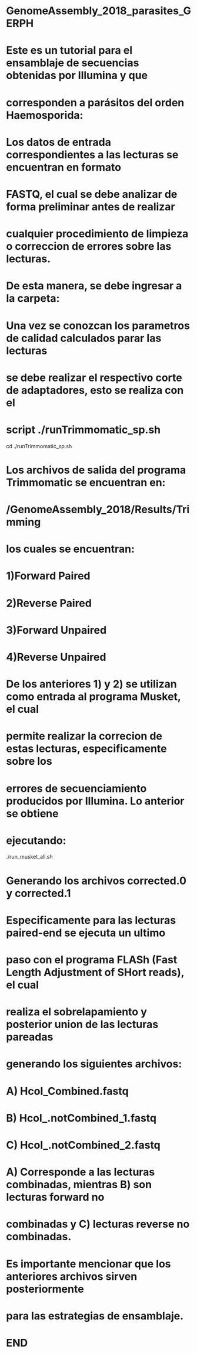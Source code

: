 # GenomeAssembly_2018_parasites_GERPH
# Este es un tutorial para el ensamblaje de secuencias obtenidas por Illumina y que  
# corresponden a parásitos del orden Haemosporida:
# Los datos de entrada correspondientes a las lecturas se encuentran en formato
# FASTQ, el cual se debe analizar de forma preliminar antes de realizar
# cualquier procedimiento de limpieza o correccion de errores sobre las lecturas.
# De esta manera, se debe ingresar a la carpeta:
# Una vez se conozcan los parametros de calidad calculados parar las lecturas
# se debe realizar el respectivo corte de adaptadores, esto se realiza con el
# script ./runTrimmomatic_sp.sh
cd ./runTrimmomatic_sp.sh
# Los archivos de salida del programa Trimmomatic se encuentran en:
# /GenomeAssembly_2018/Results/Trimming
# los cuales se encuentran:
# 1)Forward Paired
# 2)Reverse Paired
# 3)Forward Unpaired
# 4)Reverse Unpaired
# De los anteriores 1) y 2) se utilizan como entrada al programa Musket, el cual
# permite realizar la correcion de estas lecturas, especificamente sobre los
# errores de secuenciamiento producidos por Illumina. Lo anterior se obtiene
# ejecutando:
./run_musket_all.sh
# Generando los archivos corrected.0 y corrected.1
# Especificamente para las lecturas paired-end se ejecuta un ultimo
# paso con el programa FLASh (Fast Length Adjustment of SHort reads), el cual
# realiza el sobrelapamiento y posterior union de las lecturas pareadas
# generando los siguientes archivos:
# A) Hcol_Combined.fastq
# B) Hcol_.notCombined_1.fastq
# C) Hcol_.notCombined_2.fastq
# A) Corresponde a las lecturas combinadas, mientras B) son lecturas forward no
# combinadas y C) lecturas reverse no combinadas.
#
# Es importante mencionar que los anteriores archivos sirven posteriormente
# para las estrategias de ensamblaje.
#
# END
